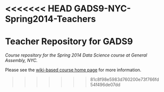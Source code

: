 <<<<<<< HEAD
GADS9-NYC-Spring2014-Teachers
=============================

Teacher Repository for GADS9
=======
_Course repository for the Spring 2014 Data Science course at General Assembly, NYC._

Please see the [wiki-based course home page](https://github.com/datadave/GADS9-NYC-Spring2014/wiki) for more information.



>>>>>>> 81c8f98e5983d760200e73f766fd54f496de07dd
